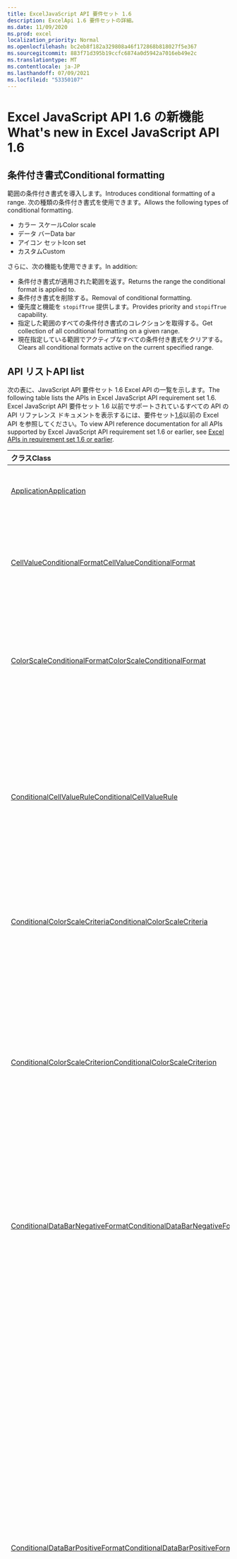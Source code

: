 ```yaml
---
title: ExcelJavaScript API 要件セット 1.6
description: ExcelApi 1.6 要件セットの詳細。
ms.date: 11/09/2020
ms.prod: excel
localization_priority: Normal
ms.openlocfilehash: bc2eb8f182a329808a46f172868b818027f5e367
ms.sourcegitcommit: 883f71d395b19ccfc6874a0d5942a7016eb49e2c
ms.translationtype: MT
ms.contentlocale: ja-JP
ms.lasthandoff: 07/09/2021
ms.locfileid: "53350107"
---
```

# <a name="whats-new-in-excel-javascript-api-16"></a><span data-ttu-id="3a7d3-103">Excel JavaScript API 1.6 の新機能</span><span class="sxs-lookup"><span data-stu-id="3a7d3-103">What's new in Excel JavaScript API 1.6</span></span>

## <a name="conditional-formatting"></a><span data-ttu-id="3a7d3-104">条件付き書式</span><span class="sxs-lookup"><span data-stu-id="3a7d3-104">Conditional formatting</span></span>

<span data-ttu-id="3a7d3-105">範囲の条件付き書式を導入します。</span><span class="sxs-lookup"><span data-stu-id="3a7d3-105">Introduces conditional formatting of a range.</span></span> <span data-ttu-id="3a7d3-106">次の種類の条件付き書式を使用できます。</span><span class="sxs-lookup"><span data-stu-id="3a7d3-106">Allows the following types of conditional formatting.</span></span>

- <span data-ttu-id="3a7d3-107">カラー スケール</span><span class="sxs-lookup"><span data-stu-id="3a7d3-107">Color scale</span></span>
- <span data-ttu-id="3a7d3-108">データ バー</span><span class="sxs-lookup"><span data-stu-id="3a7d3-108">Data bar</span></span>
- <span data-ttu-id="3a7d3-109">アイコン セット</span><span class="sxs-lookup"><span data-stu-id="3a7d3-109">Icon set</span></span>
- <span data-ttu-id="3a7d3-110">カスタム</span><span class="sxs-lookup"><span data-stu-id="3a7d3-110">Custom</span></span>

<span data-ttu-id="3a7d3-111">さらに、次の機能も使用できます。</span><span class="sxs-lookup"><span data-stu-id="3a7d3-111">In addition:</span></span>

- <span data-ttu-id="3a7d3-112">条件付き書式が適用された範囲を返す。</span><span class="sxs-lookup"><span data-stu-id="3a7d3-112">Returns the range the conditional format is applied to.</span></span>
- <span data-ttu-id="3a7d3-113">条件付き書式を削除する。</span><span class="sxs-lookup"><span data-stu-id="3a7d3-113">Removal of conditional formatting.</span></span>
- <span data-ttu-id="3a7d3-114">優先度と機能を `stopifTrue` 提供します。</span><span class="sxs-lookup"><span data-stu-id="3a7d3-114">Provides priority and `stopifTrue` capability.</span></span>
- <span data-ttu-id="3a7d3-115">指定した範囲のすべての条件付き書式のコレクションを取得する。</span><span class="sxs-lookup"><span data-stu-id="3a7d3-115">Get collection of all conditional formatting on a given range.</span></span>
- <span data-ttu-id="3a7d3-116">現在指定している範囲でアクティブなすべての条件付き書式をクリアする。</span><span class="sxs-lookup"><span data-stu-id="3a7d3-116">Clears all conditional formats active on the current specified range.</span></span>

## <a name="api-list"></a><span data-ttu-id="3a7d3-117">API リスト</span><span class="sxs-lookup"><span data-stu-id="3a7d3-117">API list</span></span>

<span data-ttu-id="3a7d3-118">次の表に、JavaScript API 要件セット 1.6 Excel API の一覧を示します。</span><span class="sxs-lookup"><span data-stu-id="3a7d3-118">The following table lists the APIs in Excel JavaScript API requirement set 1.6.</span></span> <span data-ttu-id="3a7d3-119">Excel JavaScript API 要件セット 1.6 以前でサポートされているすべての API の API リファレンス ドキュメントを表示するには、要件セット[1.6](/javascript/api/excel?view=excel-js-1.6&preserve-view=true)以前の Excel API を参照してください。</span><span class="sxs-lookup"><span data-stu-id="3a7d3-119">To view API reference documentation for all APIs supported by Excel JavaScript API requirement set 1.6 or earlier, see [Excel APIs in requirement set 1.6 or earlier](/javascript/api/excel?view=excel-js-1.6&preserve-view=true).</span></span>

| <span data-ttu-id="3a7d3-120">クラス</span><span class="sxs-lookup"><span data-stu-id="3a7d3-120">Class</span></span> | <span data-ttu-id="3a7d3-121">フィールド</span><span class="sxs-lookup"><span data-stu-id="3a7d3-121">Fields</span></span> | <span data-ttu-id="3a7d3-122">説明</span><span class="sxs-lookup"><span data-stu-id="3a7d3-122">Description</span></span> |
|:---|:---|:---|
|[<span data-ttu-id="3a7d3-123">Application</span><span class="sxs-lookup"><span data-stu-id="3a7d3-123">Application</span></span>](/javascript/api/excel/excel.application)|[<span data-ttu-id="3a7d3-124">suspendApiCalculationUntilNextSync()</span><span class="sxs-lookup"><span data-stu-id="3a7d3-124">suspendApiCalculationUntilNextSync()</span></span>](/javascript/api/excel/excel.application#suspendapicalculationuntilnextsync--)|<span data-ttu-id="3a7d3-125">次の "context.sync()" が呼び出されるまで、計算を中断します。</span><span class="sxs-lookup"><span data-stu-id="3a7d3-125">Suspends calculation until the next "context.sync()" is called.</span></span>|
|[<span data-ttu-id="3a7d3-126">CellValueConditionalFormat</span><span class="sxs-lookup"><span data-stu-id="3a7d3-126">CellValueConditionalFormat</span></span>](/javascript/api/excel/excel.cellvalueconditionalformat)|[<span data-ttu-id="3a7d3-127">format</span><span class="sxs-lookup"><span data-stu-id="3a7d3-127">format</span></span>](/javascript/api/excel/excel.cellvalueconditionalformat#format)|<span data-ttu-id="3a7d3-128">条件付き書式のフォント、塗りつぶし、罫線、その他のプロパティをカプセル化する format オブジェクトを返します。</span><span class="sxs-lookup"><span data-stu-id="3a7d3-128">Returns a format object, encapsulating the conditional formats font, fill, borders, and other properties.</span></span>|
||[<span data-ttu-id="3a7d3-129">ルール</span><span class="sxs-lookup"><span data-stu-id="3a7d3-129">rule</span></span>](/javascript/api/excel/excel.cellvalueconditionalformat#rule)|<span data-ttu-id="3a7d3-130">この条件付き形式の Rule オブジェクトを指定します。</span><span class="sxs-lookup"><span data-stu-id="3a7d3-130">Specifies the Rule object on this conditional format.</span></span>|
|[<span data-ttu-id="3a7d3-131">ColorScaleConditionalFormat</span><span class="sxs-lookup"><span data-stu-id="3a7d3-131">ColorScaleConditionalFormat</span></span>](/javascript/api/excel/excel.colorscaleconditionalformat)|[<span data-ttu-id="3a7d3-132">criteria</span><span class="sxs-lookup"><span data-stu-id="3a7d3-132">criteria</span></span>](/javascript/api/excel/excel.colorscaleconditionalformat#criteria)|<span data-ttu-id="3a7d3-133">カラー スケールの条件。</span><span class="sxs-lookup"><span data-stu-id="3a7d3-133">The criteria of the color scale.</span></span>|
||[<span data-ttu-id="3a7d3-134">threeColorScale</span><span class="sxs-lookup"><span data-stu-id="3a7d3-134">threeColorScale</span></span>](/javascript/api/excel/excel.colorscaleconditionalformat#threecolorscale)|<span data-ttu-id="3a7d3-135">true の場合、カラー スケールには 3 つのポイント (最小、中点、最大値) が含め、それ以外の場合は 2 つ (最小、最大値) になります。</span><span class="sxs-lookup"><span data-stu-id="3a7d3-135">If true the color scale will have three points (minimum, midpoint, maximum), otherwise it will have two (minimum, maximum).</span></span>|
|[<span data-ttu-id="3a7d3-136">ConditionalCellValueRule</span><span class="sxs-lookup"><span data-stu-id="3a7d3-136">ConditionalCellValueRule</span></span>](/javascript/api/excel/excel.conditionalcellvaluerule)|[<span data-ttu-id="3a7d3-137">formula1</span><span class="sxs-lookup"><span data-stu-id="3a7d3-137">formula1</span></span>](/javascript/api/excel/excel.conditionalcellvaluerule#formula1)|<span data-ttu-id="3a7d3-138">条件付き書式ルールを評価するために必要な場合、数式。</span><span class="sxs-lookup"><span data-stu-id="3a7d3-138">The formula, if required, to evaluate the conditional format rule on.</span></span>|
||[<span data-ttu-id="3a7d3-139">formula2</span><span class="sxs-lookup"><span data-stu-id="3a7d3-139">formula2</span></span>](/javascript/api/excel/excel.conditionalcellvaluerule#formula2)|<span data-ttu-id="3a7d3-140">条件付き書式ルールを評価するために必要な場合、数式。</span><span class="sxs-lookup"><span data-stu-id="3a7d3-140">The formula, if required, to evaluate the conditional format rule on.</span></span>|
||[<span data-ttu-id="3a7d3-141">operator</span><span class="sxs-lookup"><span data-stu-id="3a7d3-141">operator</span></span>](/javascript/api/excel/excel.conditionalcellvaluerule#operator)|<span data-ttu-id="3a7d3-142">セル値の条件付き書式の演算子。</span><span class="sxs-lookup"><span data-stu-id="3a7d3-142">The operator of the cell value conditional format.</span></span>|
|[<span data-ttu-id="3a7d3-143">ConditionalColorScaleCriteria</span><span class="sxs-lookup"><span data-stu-id="3a7d3-143">ConditionalColorScaleCriteria</span></span>](/javascript/api/excel/excel.conditionalcolorscalecriteria)|[<span data-ttu-id="3a7d3-144">maximum</span><span class="sxs-lookup"><span data-stu-id="3a7d3-144">maximum</span></span>](/javascript/api/excel/excel.conditionalcolorscalecriteria#maximum)|<span data-ttu-id="3a7d3-145">最大ポイントのカラー スケール条件。</span><span class="sxs-lookup"><span data-stu-id="3a7d3-145">The maximum point Color Scale Criterion.</span></span>|
||[<span data-ttu-id="3a7d3-146">midpoint</span><span class="sxs-lookup"><span data-stu-id="3a7d3-146">midpoint</span></span>](/javascript/api/excel/excel.conditionalcolorscalecriteria#midpoint)|<span data-ttu-id="3a7d3-147">カラー スケールが 3 色スケールの場合のカラー スケール条件の中間値。</span><span class="sxs-lookup"><span data-stu-id="3a7d3-147">The midpoint Color Scale Criterion if the color scale is a 3-color scale.</span></span>|
||[<span data-ttu-id="3a7d3-148">minimum</span><span class="sxs-lookup"><span data-stu-id="3a7d3-148">minimum</span></span>](/javascript/api/excel/excel.conditionalcolorscalecriteria#minimum)|<span data-ttu-id="3a7d3-149">最小ポイントのカラー スケール条件。</span><span class="sxs-lookup"><span data-stu-id="3a7d3-149">The minimum point Color Scale Criterion.</span></span>|
|[<span data-ttu-id="3a7d3-150">ConditionalColorScaleCriterion</span><span class="sxs-lookup"><span data-stu-id="3a7d3-150">ConditionalColorScaleCriterion</span></span>](/javascript/api/excel/excel.conditionalcolorscalecriterion)|[<span data-ttu-id="3a7d3-151">color</span><span class="sxs-lookup"><span data-stu-id="3a7d3-151">color</span></span>](/javascript/api/excel/excel.conditionalcolorscalecriterion#color)|<span data-ttu-id="3a7d3-152">色スケールの色の HTML カラー コード表現 (赤を表#FF0000など)。</span><span class="sxs-lookup"><span data-stu-id="3a7d3-152">HTML color code representation of the color scale color (e.g., #FF0000 represents Red).</span></span>|
||[<span data-ttu-id="3a7d3-153">formula</span><span class="sxs-lookup"><span data-stu-id="3a7d3-153">formula</span></span>](/javascript/api/excel/excel.conditionalcolorscalecriterion#formula)|<span data-ttu-id="3a7d3-154">数値、数式、(型が LowestValue の場合は) null。</span><span class="sxs-lookup"><span data-stu-id="3a7d3-154">A number, a formula, or null (if Type is LowestValue).</span></span>|
||[<span data-ttu-id="3a7d3-155">type</span><span class="sxs-lookup"><span data-stu-id="3a7d3-155">type</span></span>](/javascript/api/excel/excel.conditionalcolorscalecriterion#type)|<span data-ttu-id="3a7d3-156">条件式の基準の基になる条件。</span><span class="sxs-lookup"><span data-stu-id="3a7d3-156">What the criterion conditional formula should be based on.</span></span>|
|[<span data-ttu-id="3a7d3-157">ConditionalDataBarNegativeFormat</span><span class="sxs-lookup"><span data-stu-id="3a7d3-157">ConditionalDataBarNegativeFormat</span></span>](/javascript/api/excel/excel.conditionaldatabarnegativeformat)|[<span data-ttu-id="3a7d3-158">borderColor</span><span class="sxs-lookup"><span data-stu-id="3a7d3-158">borderColor</span></span>](/javascript/api/excel/excel.conditionaldatabarnegativeformat#bordercolor)|<span data-ttu-id="3a7d3-159">境界線の色を表す HTML カラー コード。形式は #RRGGBB (例:"FFA500")、または名前付きの HTML 色 (例: 「オレンジ」) です。</span><span class="sxs-lookup"><span data-stu-id="3a7d3-159">HTML color code representing the color of the border line, of the form #RRGGBB (e.g., "FFA500") or as a named HTML color (e.g., "orange").</span></span>|
||[<span data-ttu-id="3a7d3-160">fillColor</span><span class="sxs-lookup"><span data-stu-id="3a7d3-160">fillColor</span></span>](/javascript/api/excel/excel.conditionaldatabarnegativeformat#fillcolor)|<span data-ttu-id="3a7d3-161">フォーム #RRGGBB の塗りつぶしの色 ("FFA500" など) を表す HTML カラー コード、または名前付き HTML 色 ("オレンジ色" など) を表します。</span><span class="sxs-lookup"><span data-stu-id="3a7d3-161">HTML color code representing the fill color, of the form #RRGGBB (e.g., "FFA500") or as a named HTML color (e.g., "orange").</span></span>|
||[<span data-ttu-id="3a7d3-162">matchPositiveBorderColor</span><span class="sxs-lookup"><span data-stu-id="3a7d3-162">matchPositiveBorderColor</span></span>](/javascript/api/excel/excel.conditionaldatabarnegativeformat#matchpositivebordercolor)|<span data-ttu-id="3a7d3-163">負の DataBar が正の DataBar と同じ罫線の色を持っている場合に指定します。</span><span class="sxs-lookup"><span data-stu-id="3a7d3-163">Specifies if the negative DataBar has the same border color as the positive DataBar.</span></span>|
||[<span data-ttu-id="3a7d3-164">matchPositiveFillColor</span><span class="sxs-lookup"><span data-stu-id="3a7d3-164">matchPositiveFillColor</span></span>](/javascript/api/excel/excel.conditionaldatabarnegativeformat#matchpositivefillcolor)|<span data-ttu-id="3a7d3-165">負の DataBar が正の DataBar と同じ塗りつぶし色を持つ場合に指定します。</span><span class="sxs-lookup"><span data-stu-id="3a7d3-165">Specifies if the negative DataBar has the same fill color as the positive DataBar.</span></span>|
|[<span data-ttu-id="3a7d3-166">ConditionalDataBarPositiveFormat</span><span class="sxs-lookup"><span data-stu-id="3a7d3-166">ConditionalDataBarPositiveFormat</span></span>](/javascript/api/excel/excel.conditionaldatabarpositiveformat)|[<span data-ttu-id="3a7d3-167">borderColor</span><span class="sxs-lookup"><span data-stu-id="3a7d3-167">borderColor</span></span>](/javascript/api/excel/excel.conditionaldatabarpositiveformat#bordercolor)|<span data-ttu-id="3a7d3-168">境界線の色を表す HTML カラー コード。形式は #RRGGBB (例:"FFA500")、または名前付きの HTML 色 (例: 「オレンジ」) です。</span><span class="sxs-lookup"><span data-stu-id="3a7d3-168">HTML color code representing the color of the border line, of the form #RRGGBB (e.g., "FFA500") or as a named HTML color (e.g., "orange").</span></span>|
||[<span data-ttu-id="3a7d3-169">fillColor</span><span class="sxs-lookup"><span data-stu-id="3a7d3-169">fillColor</span></span>](/javascript/api/excel/excel.conditionaldatabarpositiveformat#fillcolor)|<span data-ttu-id="3a7d3-170">フォーム #RRGGBB の塗りつぶしの色 ("FFA500" など) を表す HTML カラー コード、または名前付き HTML 色 ("オレンジ色" など) を表します。</span><span class="sxs-lookup"><span data-stu-id="3a7d3-170">HTML color code representing the fill color, of the form #RRGGBB (e.g., "FFA500") or as a named HTML color (e.g., "orange").</span></span>|
||[<span data-ttu-id="3a7d3-171">gradientFill</span><span class="sxs-lookup"><span data-stu-id="3a7d3-171">gradientFill</span></span>](/javascript/api/excel/excel.conditionaldatabarpositiveformat#gradientfill)|<span data-ttu-id="3a7d3-172">DataBar にグラデーションが設定されている場合に指定します。</span><span class="sxs-lookup"><span data-stu-id="3a7d3-172">Specifies if the DataBar has a gradient.</span></span>|
|[<span data-ttu-id="3a7d3-173">ConditionalDataBarRule</span><span class="sxs-lookup"><span data-stu-id="3a7d3-173">ConditionalDataBarRule</span></span>](/javascript/api/excel/excel.conditionaldatabarrule)|[<span data-ttu-id="3a7d3-174">formula</span><span class="sxs-lookup"><span data-stu-id="3a7d3-174">formula</span></span>](/javascript/api/excel/excel.conditionaldatabarrule#formula)|<span data-ttu-id="3a7d3-175">databar のルールを評価するために必要な場合、数式。</span><span class="sxs-lookup"><span data-stu-id="3a7d3-175">The formula, if required, to evaluate the databar rule on.</span></span>|
||[<span data-ttu-id="3a7d3-176">type</span><span class="sxs-lookup"><span data-stu-id="3a7d3-176">type</span></span>](/javascript/api/excel/excel.conditionaldatabarrule#type)|<span data-ttu-id="3a7d3-177">データ バーのルールの種類。</span><span class="sxs-lookup"><span data-stu-id="3a7d3-177">The type of rule for the databar.</span></span>|
|[<span data-ttu-id="3a7d3-178">ConditionalFormat</span><span class="sxs-lookup"><span data-stu-id="3a7d3-178">ConditionalFormat</span></span>](/javascript/api/excel/excel.conditionalformat)|[<span data-ttu-id="3a7d3-179">delete()</span><span class="sxs-lookup"><span data-stu-id="3a7d3-179">delete()</span></span>](/javascript/api/excel/excel.conditionalformat#delete--)|<span data-ttu-id="3a7d3-180">この条件付き書式を削除します。</span><span class="sxs-lookup"><span data-stu-id="3a7d3-180">Deletes this conditional format.</span></span>|
||[<span data-ttu-id="3a7d3-181">getRange()</span><span class="sxs-lookup"><span data-stu-id="3a7d3-181">getRange()</span></span>](/javascript/api/excel/excel.conditionalformat#getrange--)|<span data-ttu-id="3a7d3-182">条件付き書式が適用された範囲を返す。</span><span class="sxs-lookup"><span data-stu-id="3a7d3-182">Returns the range the conditonal format is applied to.</span></span>|
||[<span data-ttu-id="3a7d3-183">getRangeOrNullObject()</span><span class="sxs-lookup"><span data-stu-id="3a7d3-183">getRangeOrNullObject()</span></span>](/javascript/api/excel/excel.conditionalformat#getrangeornullobject--)|<span data-ttu-id="3a7d3-184">条件付き書式が複数の範囲に適用されている場合は、conditonal 形式が適用される範囲、または null オブジェクトを返します。</span><span class="sxs-lookup"><span data-stu-id="3a7d3-184">Returns the range the conditonal format is applied to, or a null object if the conditional format is applied to multiple ranges.</span></span>|
||[<span data-ttu-id="3a7d3-185">優先度</span><span class="sxs-lookup"><span data-stu-id="3a7d3-185">priority</span></span>](/javascript/api/excel/excel.conditionalformat#priority)|<span data-ttu-id="3a7d3-186">この条件付き書式が現在存在する条件付き書式コレクション内の優先度 (またはインデックス)。</span><span class="sxs-lookup"><span data-stu-id="3a7d3-186">The priority (or index) within the conditional format collection that this conditional format currently exists in.</span></span>|
||[<span data-ttu-id="3a7d3-187">cellValue</span><span class="sxs-lookup"><span data-stu-id="3a7d3-187">cellValue</span></span>](/javascript/api/excel/excel.conditionalformat#cellvalue)|<span data-ttu-id="3a7d3-188">現在の条件付き書式が CellValue 型の場合、セル値の条件付き書式プロパティを返します。</span><span class="sxs-lookup"><span data-stu-id="3a7d3-188">Returns the cell value conditional format properties if the current conditional format is a CellValue type.</span></span>|
||[<span data-ttu-id="3a7d3-189">cellValueOrNullObject</span><span class="sxs-lookup"><span data-stu-id="3a7d3-189">cellValueOrNullObject</span></span>](/javascript/api/excel/excel.conditionalformat#cellvalueornullobject)|<span data-ttu-id="3a7d3-190">現在の条件付き書式が CellValue 型の場合、セル値の条件付き書式プロパティを返します。</span><span class="sxs-lookup"><span data-stu-id="3a7d3-190">Returns the cell value conditional format properties if the current conditional format is a CellValue type.</span></span>|
||[<span data-ttu-id="3a7d3-191">colorScale</span><span class="sxs-lookup"><span data-stu-id="3a7d3-191">colorScale</span></span>](/javascript/api/excel/excel.conditionalformat#colorscale)|<span data-ttu-id="3a7d3-192">現在の条件付き書式が ColorScale 型の場合は、ColorScale 条件付き書式プロパティを返します。</span><span class="sxs-lookup"><span data-stu-id="3a7d3-192">Returns the ColorScale conditional format properties if the current conditional format is an ColorScale type.</span></span>|
||[<span data-ttu-id="3a7d3-193">colorScaleOrNullObject</span><span class="sxs-lookup"><span data-stu-id="3a7d3-193">colorScaleOrNullObject</span></span>](/javascript/api/excel/excel.conditionalformat#colorscaleornullobject)|<span data-ttu-id="3a7d3-194">現在の条件付き書式が ColorScale 型の場合は、ColorScale 条件付き書式プロパティを返します。</span><span class="sxs-lookup"><span data-stu-id="3a7d3-194">Returns the ColorScale conditional format properties if the current conditional format is an ColorScale type.</span></span>|
||[<span data-ttu-id="3a7d3-195">カスタム</span><span class="sxs-lookup"><span data-stu-id="3a7d3-195">custom</span></span>](/javascript/api/excel/excel.conditionalformat#custom)|<span data-ttu-id="3a7d3-196">現在の条件付き書式がカスタム型の場合は、カスタムの条件付き書式プロパティを返します。</span><span class="sxs-lookup"><span data-stu-id="3a7d3-196">Returns the custom conditional format properties if the current conditional format is a custom type.</span></span>|
||[<span data-ttu-id="3a7d3-197">customOrNullObject</span><span class="sxs-lookup"><span data-stu-id="3a7d3-197">customOrNullObject</span></span>](/javascript/api/excel/excel.conditionalformat#customornullobject)|<span data-ttu-id="3a7d3-198">現在の条件付き書式がカスタム型の場合は、カスタムの条件付き書式プロパティを返します。</span><span class="sxs-lookup"><span data-stu-id="3a7d3-198">Returns the custom conditional format properties if the current conditional format is a custom type.</span></span>|
||[<span data-ttu-id="3a7d3-199">dataBar</span><span class="sxs-lookup"><span data-stu-id="3a7d3-199">dataBar</span></span>](/javascript/api/excel/excel.conditionalformat#databar)|<span data-ttu-id="3a7d3-200">現在の条件付き書式がデータ バーの場合は、データ バーのプロパティを返します。</span><span class="sxs-lookup"><span data-stu-id="3a7d3-200">Returns the data bar properties if the current conditional format is a data bar.</span></span>|
||[<span data-ttu-id="3a7d3-201">dataBarOrNullObject</span><span class="sxs-lookup"><span data-stu-id="3a7d3-201">dataBarOrNullObject</span></span>](/javascript/api/excel/excel.conditionalformat#databarornullobject)|<span data-ttu-id="3a7d3-202">現在の条件付き書式がデータ バーの場合は、データ バーのプロパティを返します。</span><span class="sxs-lookup"><span data-stu-id="3a7d3-202">Returns the data bar properties if the current conditional format is a data bar.</span></span>|
||[<span data-ttu-id="3a7d3-203">iconSet</span><span class="sxs-lookup"><span data-stu-id="3a7d3-203">iconSet</span></span>](/javascript/api/excel/excel.conditionalformat#iconset)|<span data-ttu-id="3a7d3-204">現在の条件付き書式が IconSet 型の場合は、IconSet 条件付き書式プロパティを返します。</span><span class="sxs-lookup"><span data-stu-id="3a7d3-204">Returns the IconSet conditional format properties if the current conditional format is an IconSet type.</span></span>|
||[<span data-ttu-id="3a7d3-205">iconSetOrNullObject</span><span class="sxs-lookup"><span data-stu-id="3a7d3-205">iconSetOrNullObject</span></span>](/javascript/api/excel/excel.conditionalformat#iconsetornullobject)|<span data-ttu-id="3a7d3-206">現在の条件付き書式が IconSet 型の場合は、IconSet 条件付き書式プロパティを返します。</span><span class="sxs-lookup"><span data-stu-id="3a7d3-206">Returns the IconSet conditional format properties if the current conditional format is an IconSet type.</span></span>|
||[<span data-ttu-id="3a7d3-207">id</span><span class="sxs-lookup"><span data-stu-id="3a7d3-207">id</span></span>](/javascript/api/excel/excel.conditionalformat#id)|<span data-ttu-id="3a7d3-208">現在の ConditionalFormatCollection 内での条件付き書式の優先順位。</span><span class="sxs-lookup"><span data-stu-id="3a7d3-208">The Priority of the Conditional Format within the current ConditionalFormatCollection.</span></span>|
||[<span data-ttu-id="3a7d3-209">preset</span><span class="sxs-lookup"><span data-stu-id="3a7d3-209">preset</span></span>](/javascript/api/excel/excel.conditionalformat#preset)|<span data-ttu-id="3a7d3-210">事前設定された条件の条件付き書式を返します。</span><span class="sxs-lookup"><span data-stu-id="3a7d3-210">Returns the preset criteria conditional format.</span></span>|
||[<span data-ttu-id="3a7d3-211">presetOrNullObject</span><span class="sxs-lookup"><span data-stu-id="3a7d3-211">presetOrNullObject</span></span>](/javascript/api/excel/excel.conditionalformat#presetornullobject)|<span data-ttu-id="3a7d3-212">事前設定された条件の条件付き書式を返します。</span><span class="sxs-lookup"><span data-stu-id="3a7d3-212">Returns the preset criteria conditional format.</span></span>|
||[<span data-ttu-id="3a7d3-213">textComparison</span><span class="sxs-lookup"><span data-stu-id="3a7d3-213">textComparison</span></span>](/javascript/api/excel/excel.conditionalformat#textcomparison)|<span data-ttu-id="3a7d3-214">現在の条件付き書式がテキスト型の場合は、特定のテキスト条件付き書式プロパティを返します。</span><span class="sxs-lookup"><span data-stu-id="3a7d3-214">Returns the specific text conditional format properties if the current conditional format is a text type.</span></span>|
||[<span data-ttu-id="3a7d3-215">textComparisonOrNullObject</span><span class="sxs-lookup"><span data-stu-id="3a7d3-215">textComparisonOrNullObject</span></span>](/javascript/api/excel/excel.conditionalformat#textcomparisonornullobject)|<span data-ttu-id="3a7d3-216">現在の条件付き書式がテキスト型の場合は、特定のテキスト条件付き書式プロパティを返します。</span><span class="sxs-lookup"><span data-stu-id="3a7d3-216">Returns the specific text conditional format properties if the current conditional format is a text type.</span></span>|
||[<span data-ttu-id="3a7d3-217">topBottom</span><span class="sxs-lookup"><span data-stu-id="3a7d3-217">topBottom</span></span>](/javascript/api/excel/excel.conditionalformat#topbottom)|<span data-ttu-id="3a7d3-218">現在の条件付き書式が TopBottom 型の場合は、Top/Bottom 条件付き書式プロパティを返します。</span><span class="sxs-lookup"><span data-stu-id="3a7d3-218">Returns the Top/Bottom conditional format properties if the current conditional format is an TopBottom type.</span></span>|
||[<span data-ttu-id="3a7d3-219">topBottomOrNullObject</span><span class="sxs-lookup"><span data-stu-id="3a7d3-219">topBottomOrNullObject</span></span>](/javascript/api/excel/excel.conditionalformat#topbottomornullobject)|<span data-ttu-id="3a7d3-220">現在の条件付き書式が TopBottom 型の場合は、Top/Bottom 条件付き書式プロパティを返します。</span><span class="sxs-lookup"><span data-stu-id="3a7d3-220">Returns the Top/Bottom conditional format properties if the current conditional format is an TopBottom type.</span></span>|
||[<span data-ttu-id="3a7d3-221">type</span><span class="sxs-lookup"><span data-stu-id="3a7d3-221">type</span></span>](/javascript/api/excel/excel.conditionalformat#type)|<span data-ttu-id="3a7d3-222">条件付き書式の種類。</span><span class="sxs-lookup"><span data-stu-id="3a7d3-222">A type of conditional format.</span></span>|
||[<span data-ttu-id="3a7d3-223">stopIfTrue</span><span class="sxs-lookup"><span data-stu-id="3a7d3-223">stopIfTrue</span></span>](/javascript/api/excel/excel.conditionalformat#stopiftrue)|<span data-ttu-id="3a7d3-224">この条件付き書式の条件が満たされた場合、優先順位の低い書式はそのセルに影響を及ぼしません。</span><span class="sxs-lookup"><span data-stu-id="3a7d3-224">If the conditions of this conditional format are met, no lower-priority formats shall take effect on that cell.</span></span>|
|[<span data-ttu-id="3a7d3-225">ConditionalFormatCollection</span><span class="sxs-lookup"><span data-stu-id="3a7d3-225">ConditionalFormatCollection</span></span>](/javascript/api/excel/excel.conditionalformatcollection)|[<span data-ttu-id="3a7d3-226">add(type: Excel.ConditionalFormatType)</span><span class="sxs-lookup"><span data-stu-id="3a7d3-226">add(type: Excel.ConditionalFormatType)</span></span>](/javascript/api/excel/excel.conditionalformatcollection#add-type-)|<span data-ttu-id="3a7d3-227">最初/最優先で新しい条件付き書式をコレクションに追加します。</span><span class="sxs-lookup"><span data-stu-id="3a7d3-227">Adds a new conditional format to the collection at the first/top priority.</span></span>|
||[<span data-ttu-id="3a7d3-228">clearAll()</span><span class="sxs-lookup"><span data-stu-id="3a7d3-228">clearAll()</span></span>](/javascript/api/excel/excel.conditionalformatcollection#clearall--)|<span data-ttu-id="3a7d3-229">現在指定している範囲でアクティブなすべての条件付き書式をクリアする。</span><span class="sxs-lookup"><span data-stu-id="3a7d3-229">Clears all conditional formats active on the current specified range.</span></span>|
||[<span data-ttu-id="3a7d3-230">getCount()</span><span class="sxs-lookup"><span data-stu-id="3a7d3-230">getCount()</span></span>](/javascript/api/excel/excel.conditionalformatcollection#getcount--)|<span data-ttu-id="3a7d3-231">ブック内の条件付き書式の数を返します。</span><span class="sxs-lookup"><span data-stu-id="3a7d3-231">Returns the number of conditional formats in the workbook.</span></span>|
||[<span data-ttu-id="3a7d3-232">getItem(id: string)</span><span class="sxs-lookup"><span data-stu-id="3a7d3-232">getItem(id: string)</span></span>](/javascript/api/excel/excel.conditionalformatcollection#getitem-id-)|<span data-ttu-id="3a7d3-233">指定された ID に対応する条件付き書式を返します。</span><span class="sxs-lookup"><span data-stu-id="3a7d3-233">Returns a conditional format for the given ID.</span></span>|
||[<span data-ttu-id="3a7d3-234">getItemAt(index: number)</span><span class="sxs-lookup"><span data-stu-id="3a7d3-234">getItemAt(index: number)</span></span>](/javascript/api/excel/excel.conditionalformatcollection#getitemat-index-)|<span data-ttu-id="3a7d3-235">指定されたインデックスに条件付き書式を返します。</span><span class="sxs-lookup"><span data-stu-id="3a7d3-235">Returns a conditional format at the given index.</span></span>|
||[<span data-ttu-id="3a7d3-236">items</span><span class="sxs-lookup"><span data-stu-id="3a7d3-236">items</span></span>](/javascript/api/excel/excel.conditionalformatcollection#items)|<span data-ttu-id="3a7d3-237">このコレクション内に読み込まれた子アイテムを取得します。</span><span class="sxs-lookup"><span data-stu-id="3a7d3-237">Gets the loaded child items in this collection.</span></span>|
|[<span data-ttu-id="3a7d3-238">ConditionalFormatRule</span><span class="sxs-lookup"><span data-stu-id="3a7d3-238">ConditionalFormatRule</span></span>](/javascript/api/excel/excel.conditionalformatrule)|[<span data-ttu-id="3a7d3-239">formula</span><span class="sxs-lookup"><span data-stu-id="3a7d3-239">formula</span></span>](/javascript/api/excel/excel.conditionalformatrule#formula)|<span data-ttu-id="3a7d3-240">条件付き書式ルールを評価するために必要な場合、数式。</span><span class="sxs-lookup"><span data-stu-id="3a7d3-240">The formula, if required, to evaluate the conditional format rule on.</span></span>|
||[<span data-ttu-id="3a7d3-241">formulaLocal</span><span class="sxs-lookup"><span data-stu-id="3a7d3-241">formulaLocal</span></span>](/javascript/api/excel/excel.conditionalformatrule#formulalocal)|<span data-ttu-id="3a7d3-242">ユーザーの言語で条件付き書式ルールを評価するために必要な場合、数式。</span><span class="sxs-lookup"><span data-stu-id="3a7d3-242">The formula, if required, to evaluate the conditional format rule on in the user's language.</span></span>|
||[<span data-ttu-id="3a7d3-243">formulaR1C1</span><span class="sxs-lookup"><span data-stu-id="3a7d3-243">formulaR1C1</span></span>](/javascript/api/excel/excel.conditionalformatrule#formular1c1)|<span data-ttu-id="3a7d3-244">R1C1 形式の表記法で条件付き書式ルールを評価するために必要な場合、数式。</span><span class="sxs-lookup"><span data-stu-id="3a7d3-244">The formula, if required, to evaluate the conditional format rule on in R1C1-style notation.</span></span>|
|[<span data-ttu-id="3a7d3-245">ConditionalIconCriterion</span><span class="sxs-lookup"><span data-stu-id="3a7d3-245">ConditionalIconCriterion</span></span>](/javascript/api/excel/excel.conditionaliconcriterion)|[<span data-ttu-id="3a7d3-246">customIcon</span><span class="sxs-lookup"><span data-stu-id="3a7d3-246">customIcon</span></span>](/javascript/api/excel/excel.conditionaliconcriterion#customicon)|<span data-ttu-id="3a7d3-247">既定の IconSet と異なる場合は現在の条件のカスタム アイコン、そうでない場合は null が返されます。</span><span class="sxs-lookup"><span data-stu-id="3a7d3-247">The custom icon for the current criterion if different from the default IconSet, else null will be returned.</span></span>|
||[<span data-ttu-id="3a7d3-248">formula</span><span class="sxs-lookup"><span data-stu-id="3a7d3-248">formula</span></span>](/javascript/api/excel/excel.conditionaliconcriterion#formula)|<span data-ttu-id="3a7d3-249">種類によっては数値または数式。</span><span class="sxs-lookup"><span data-stu-id="3a7d3-249">A number or a formula depending on the type.</span></span>|
||[<span data-ttu-id="3a7d3-250">operator</span><span class="sxs-lookup"><span data-stu-id="3a7d3-250">operator</span></span>](/javascript/api/excel/excel.conditionaliconcriterion#operator)|<span data-ttu-id="3a7d3-251">Icon 条件付き書式のルールの種類ごとに、GreaterThan または GreaterThanOrEqual を指定します。</span><span class="sxs-lookup"><span data-stu-id="3a7d3-251">GreaterThan or GreaterThanOrEqual for each of the rule type for the Icon conditional format.</span></span>|
||[<span data-ttu-id="3a7d3-252">type</span><span class="sxs-lookup"><span data-stu-id="3a7d3-252">type</span></span>](/javascript/api/excel/excel.conditionaliconcriterion#type)|<span data-ttu-id="3a7d3-253">アイコンの条件式は次のものに基づいています。</span><span class="sxs-lookup"><span data-stu-id="3a7d3-253">What the icon conditional formula should be based on.</span></span>|
|[<span data-ttu-id="3a7d3-254">ConditionalPresetCriteriaRule</span><span class="sxs-lookup"><span data-stu-id="3a7d3-254">ConditionalPresetCriteriaRule</span></span>](/javascript/api/excel/excel.conditionalpresetcriteriarule)|[<span data-ttu-id="3a7d3-255">条件</span><span class="sxs-lookup"><span data-stu-id="3a7d3-255">criterion</span></span>](/javascript/api/excel/excel.conditionalpresetcriteriarule#criterion)|<span data-ttu-id="3a7d3-256">条件付き書式の条件。</span><span class="sxs-lookup"><span data-stu-id="3a7d3-256">The criterion of the conditional format.</span></span>|
|[<span data-ttu-id="3a7d3-257">ConditionalRangeBorder</span><span class="sxs-lookup"><span data-stu-id="3a7d3-257">ConditionalRangeBorder</span></span>](/javascript/api/excel/excel.conditionalrangeborder)|[<span data-ttu-id="3a7d3-258">color</span><span class="sxs-lookup"><span data-stu-id="3a7d3-258">color</span></span>](/javascript/api/excel/excel.conditionalrangeborder#color)|<span data-ttu-id="3a7d3-259">境界線の色を表す HTML カラー コード。形式は #RRGGBB (例:"FFA500")、または名前付きの HTML 色 (例: 「オレンジ」) です。</span><span class="sxs-lookup"><span data-stu-id="3a7d3-259">HTML color code representing the color of the border line, of the form #RRGGBB (e.g., "FFA500") or as a named HTML color (e.g., "orange").</span></span>|
||[<span data-ttu-id="3a7d3-260">sideIndex</span><span class="sxs-lookup"><span data-stu-id="3a7d3-260">sideIndex</span></span>](/javascript/api/excel/excel.conditionalrangeborder#sideindex)|<span data-ttu-id="3a7d3-261">罫線の特定の辺を表す定数値。</span><span class="sxs-lookup"><span data-stu-id="3a7d3-261">Constant value that indicates the specific side of the border.</span></span>|
||[<span data-ttu-id="3a7d3-262">style</span><span class="sxs-lookup"><span data-stu-id="3a7d3-262">style</span></span>](/javascript/api/excel/excel.conditionalrangeborder#style)|<span data-ttu-id="3a7d3-263">罫線の線スタイルを指定する、線スタイル定数のいずれか 1 つ。</span><span class="sxs-lookup"><span data-stu-id="3a7d3-263">One of the constants of line style specifying the line style for the border.</span></span>|
|[<span data-ttu-id="3a7d3-264">ConditionalRangeBorderCollection</span><span class="sxs-lookup"><span data-stu-id="3a7d3-264">ConditionalRangeBorderCollection</span></span>](/javascript/api/excel/excel.conditionalrangebordercollection)|[<span data-ttu-id="3a7d3-265">getItem(index: Excel.ConditionalRangeBorderIndex)</span><span class="sxs-lookup"><span data-stu-id="3a7d3-265">getItem(index: Excel.ConditionalRangeBorderIndex)</span></span>](/javascript/api/excel/excel.conditionalrangebordercollection#getitem-index-)|<span data-ttu-id="3a7d3-266">オブジェクトの名前を使用して、境界線オブジェクトを取得します。</span><span class="sxs-lookup"><span data-stu-id="3a7d3-266">Gets a border object using its name.</span></span>|
||[<span data-ttu-id="3a7d3-267">getItemAt(index: number)</span><span class="sxs-lookup"><span data-stu-id="3a7d3-267">getItemAt(index: number)</span></span>](/javascript/api/excel/excel.conditionalrangebordercollection#getitemat-index-)|<span data-ttu-id="3a7d3-268">オブジェクトのインデックスを使用して、境界線オブジェクトを取得します。</span><span class="sxs-lookup"><span data-stu-id="3a7d3-268">Gets a border object using its index.</span></span>|
||[<span data-ttu-id="3a7d3-269">bottom</span><span class="sxs-lookup"><span data-stu-id="3a7d3-269">bottom</span></span>](/javascript/api/excel/excel.conditionalrangebordercollection#bottom)|<span data-ttu-id="3a7d3-270">下の罫線を取得します。</span><span class="sxs-lookup"><span data-stu-id="3a7d3-270">Gets the bottom border.</span></span>|
||[<span data-ttu-id="3a7d3-271">count</span><span class="sxs-lookup"><span data-stu-id="3a7d3-271">count</span></span>](/javascript/api/excel/excel.conditionalrangebordercollection#count)|<span data-ttu-id="3a7d3-272">コレクションに含まれる境界線オブジェクトの数。</span><span class="sxs-lookup"><span data-stu-id="3a7d3-272">Number of border objects in the collection.</span></span>|
||[<span data-ttu-id="3a7d3-273">items</span><span class="sxs-lookup"><span data-stu-id="3a7d3-273">items</span></span>](/javascript/api/excel/excel.conditionalrangebordercollection#items)|<span data-ttu-id="3a7d3-274">このコレクション内に読み込まれた子アイテムを取得します。</span><span class="sxs-lookup"><span data-stu-id="3a7d3-274">Gets the loaded child items in this collection.</span></span>|
||[<span data-ttu-id="3a7d3-275">left</span><span class="sxs-lookup"><span data-stu-id="3a7d3-275">left</span></span>](/javascript/api/excel/excel.conditionalrangebordercollection#left)|<span data-ttu-id="3a7d3-276">左側の罫線を取得します。</span><span class="sxs-lookup"><span data-stu-id="3a7d3-276">Gets the left border.</span></span>|
||[<span data-ttu-id="3a7d3-277">right</span><span class="sxs-lookup"><span data-stu-id="3a7d3-277">right</span></span>](/javascript/api/excel/excel.conditionalrangebordercollection#right)|<span data-ttu-id="3a7d3-278">右の罫線を取得します。</span><span class="sxs-lookup"><span data-stu-id="3a7d3-278">Gets the right border.</span></span>|
||[<span data-ttu-id="3a7d3-279">top</span><span class="sxs-lookup"><span data-stu-id="3a7d3-279">top</span></span>](/javascript/api/excel/excel.conditionalrangebordercollection#top)|<span data-ttu-id="3a7d3-280">上の罫線を取得します。</span><span class="sxs-lookup"><span data-stu-id="3a7d3-280">Gets the top border.</span></span>|
|[<span data-ttu-id="3a7d3-281">ConditionalRangeFill</span><span class="sxs-lookup"><span data-stu-id="3a7d3-281">ConditionalRangeFill</span></span>](/javascript/api/excel/excel.conditionalrangefill)|[<span data-ttu-id="3a7d3-282">clear()</span><span class="sxs-lookup"><span data-stu-id="3a7d3-282">clear()</span></span>](/javascript/api/excel/excel.conditionalrangefill#clear--)|<span data-ttu-id="3a7d3-283">塗りつぶしをリセットします。</span><span class="sxs-lookup"><span data-stu-id="3a7d3-283">Resets the fill.</span></span>|
||[<span data-ttu-id="3a7d3-284">color</span><span class="sxs-lookup"><span data-stu-id="3a7d3-284">color</span></span>](/javascript/api/excel/excel.conditionalrangefill#color)|<span data-ttu-id="3a7d3-285">塗りつぶしの色、フォーム #RRGGBB ("FFA500" など) を表す HTML カラー コード、または名前付き HTML 色 ("オレンジ色" など) を表します。</span><span class="sxs-lookup"><span data-stu-id="3a7d3-285">HTML color code representing the color of the fill, of the form #RRGGBB (e.g., "FFA500") or as a named HTML color (e.g., "orange").</span></span>|
|[<span data-ttu-id="3a7d3-286">ConditionalRangeFont</span><span class="sxs-lookup"><span data-stu-id="3a7d3-286">ConditionalRangeFont</span></span>](/javascript/api/excel/excel.conditionalrangefont)|[<span data-ttu-id="3a7d3-287">bold</span><span class="sxs-lookup"><span data-stu-id="3a7d3-287">bold</span></span>](/javascript/api/excel/excel.conditionalrangefont#bold)|<span data-ttu-id="3a7d3-288">フォントが太字の場合に指定します。</span><span class="sxs-lookup"><span data-stu-id="3a7d3-288">Specifies if the font is bold.</span></span>|
||[<span data-ttu-id="3a7d3-289">clear()</span><span class="sxs-lookup"><span data-stu-id="3a7d3-289">clear()</span></span>](/javascript/api/excel/excel.conditionalrangefont#clear--)|<span data-ttu-id="3a7d3-290">フォントの書式設定をリセットします。</span><span class="sxs-lookup"><span data-stu-id="3a7d3-290">Resets the font formats.</span></span>|
||[<span data-ttu-id="3a7d3-291">color</span><span class="sxs-lookup"><span data-stu-id="3a7d3-291">color</span></span>](/javascript/api/excel/excel.conditionalrangefont#color)|<span data-ttu-id="3a7d3-292">テキストの色の HTML カラー コード表現 (例:赤を#FF0000など)。</span><span class="sxs-lookup"><span data-stu-id="3a7d3-292">HTML color code representation of the text color (e.g., #FF0000 represents Red).</span></span>|
||[<span data-ttu-id="3a7d3-293">italic</span><span class="sxs-lookup"><span data-stu-id="3a7d3-293">italic</span></span>](/javascript/api/excel/excel.conditionalrangefont#italic)|<span data-ttu-id="3a7d3-294">フォントが italic の場合に指定します。</span><span class="sxs-lookup"><span data-stu-id="3a7d3-294">Specifies if the font is italic.</span></span>|
||[<span data-ttu-id="3a7d3-295">strikethrough</span><span class="sxs-lookup"><span data-stu-id="3a7d3-295">strikethrough</span></span>](/javascript/api/excel/excel.conditionalrangefont#strikethrough)|<span data-ttu-id="3a7d3-296">フォントの取り消し線の状態を指定します。</span><span class="sxs-lookup"><span data-stu-id="3a7d3-296">Specifies the strikethrough status of the font.</span></span>|
||[<span data-ttu-id="3a7d3-297">underline</span><span class="sxs-lookup"><span data-stu-id="3a7d3-297">underline</span></span>](/javascript/api/excel/excel.conditionalrangefont#underline)|<span data-ttu-id="3a7d3-298">フォントに適用される下線の種類。</span><span class="sxs-lookup"><span data-stu-id="3a7d3-298">The type of underline applied to the font.</span></span>|
|[<span data-ttu-id="3a7d3-299">ConditionalRangeFormat</span><span class="sxs-lookup"><span data-stu-id="3a7d3-299">ConditionalRangeFormat</span></span>](/javascript/api/excel/excel.conditionalrangeformat)|[<span data-ttu-id="3a7d3-300">numberFormat</span><span class="sxs-lookup"><span data-stu-id="3a7d3-300">numberFormat</span></span>](/javascript/api/excel/excel.conditionalrangeformat#numberformat)|<span data-ttu-id="3a7d3-301">指定したExcelの数値書式コードを表します。</span><span class="sxs-lookup"><span data-stu-id="3a7d3-301">Represents Excel's number format code for the given range.</span></span>|
||[<span data-ttu-id="3a7d3-302">borders</span><span class="sxs-lookup"><span data-stu-id="3a7d3-302">borders</span></span>](/javascript/api/excel/excel.conditionalrangeformat#borders)|<span data-ttu-id="3a7d3-303">条件付き書式範囲全体に適用される罫線オブジェクトのコレクション。</span><span class="sxs-lookup"><span data-stu-id="3a7d3-303">Collection of border objects that apply to the overall conditional format range.</span></span>|
||[<span data-ttu-id="3a7d3-304">fill</span><span class="sxs-lookup"><span data-stu-id="3a7d3-304">fill</span></span>](/javascript/api/excel/excel.conditionalrangeformat#fill)|<span data-ttu-id="3a7d3-305">条件付き書式の範囲全体で定義されている fill オブジェクトを返します。</span><span class="sxs-lookup"><span data-stu-id="3a7d3-305">Returns the fill object defined on the overall conditional format range.</span></span>|
||[<span data-ttu-id="3a7d3-306">font</span><span class="sxs-lookup"><span data-stu-id="3a7d3-306">font</span></span>](/javascript/api/excel/excel.conditionalrangeformat#font)|<span data-ttu-id="3a7d3-307">条件付き書式の範囲全体で定義されているフォント オブジェクトを返します。</span><span class="sxs-lookup"><span data-stu-id="3a7d3-307">Returns the font object defined on the overall conditional format range.</span></span>|
|[<span data-ttu-id="3a7d3-308">ConditionalTextComparisonRule</span><span class="sxs-lookup"><span data-stu-id="3a7d3-308">ConditionalTextComparisonRule</span></span>](/javascript/api/excel/excel.conditionaltextcomparisonrule)|[<span data-ttu-id="3a7d3-309">operator</span><span class="sxs-lookup"><span data-stu-id="3a7d3-309">operator</span></span>](/javascript/api/excel/excel.conditionaltextcomparisonrule#operator)|<span data-ttu-id="3a7d3-310">テキストの条件付き書式の演算子。</span><span class="sxs-lookup"><span data-stu-id="3a7d3-310">The operator of the text conditional format.</span></span>|
||[<span data-ttu-id="3a7d3-311">text</span><span class="sxs-lookup"><span data-stu-id="3a7d3-311">text</span></span>](/javascript/api/excel/excel.conditionaltextcomparisonrule#text)|<span data-ttu-id="3a7d3-312">条件付き書式のテキスト値。</span><span class="sxs-lookup"><span data-stu-id="3a7d3-312">The Text value of conditional format.</span></span>|
|[<span data-ttu-id="3a7d3-313">ConditionalTopBottomRule</span><span class="sxs-lookup"><span data-stu-id="3a7d3-313">ConditionalTopBottomRule</span></span>](/javascript/api/excel/excel.conditionaltopbottomrule)|[<span data-ttu-id="3a7d3-314">rank</span><span class="sxs-lookup"><span data-stu-id="3a7d3-314">rank</span></span>](/javascript/api/excel/excel.conditionaltopbottomrule#rank)|<span data-ttu-id="3a7d3-315">数値のランクに対する 1 から 1000、またはパーセントのランクに対する 1 から 100 のランク。</span><span class="sxs-lookup"><span data-stu-id="3a7d3-315">The rank between 1 and 1000 for numeric ranks or 1 and 100 for percent ranks.</span></span>|
||[<span data-ttu-id="3a7d3-316">type</span><span class="sxs-lookup"><span data-stu-id="3a7d3-316">type</span></span>](/javascript/api/excel/excel.conditionaltopbottomrule#type)|<span data-ttu-id="3a7d3-317">上または下のランクに基づいて値を書式設定します。</span><span class="sxs-lookup"><span data-stu-id="3a7d3-317">Format values based on the top or bottom rank.</span></span>|
|[<span data-ttu-id="3a7d3-318">CustomConditionalFormat</span><span class="sxs-lookup"><span data-stu-id="3a7d3-318">CustomConditionalFormat</span></span>](/javascript/api/excel/excel.customconditionalformat)|[<span data-ttu-id="3a7d3-319">format</span><span class="sxs-lookup"><span data-stu-id="3a7d3-319">format</span></span>](/javascript/api/excel/excel.customconditionalformat#format)|<span data-ttu-id="3a7d3-320">条件付き書式のフォント、塗りつぶし、罫線、その他のプロパティをカプセル化する format オブジェクトを返します。</span><span class="sxs-lookup"><span data-stu-id="3a7d3-320">Returns a format object, encapsulating the conditional formats font, fill, borders, and other properties.</span></span>|
||[<span data-ttu-id="3a7d3-321">ルール</span><span class="sxs-lookup"><span data-stu-id="3a7d3-321">rule</span></span>](/javascript/api/excel/excel.customconditionalformat#rule)|<span data-ttu-id="3a7d3-322">この条件付き形式の Rule オブジェクトを指定します。</span><span class="sxs-lookup"><span data-stu-id="3a7d3-322">Specifies the Rule object on this conditional format.</span></span>|
|[<span data-ttu-id="3a7d3-323">DataBarConditionalFormat</span><span class="sxs-lookup"><span data-stu-id="3a7d3-323">DataBarConditionalFormat</span></span>](/javascript/api/excel/excel.databarconditionalformat)|[<span data-ttu-id="3a7d3-324">axisColor</span><span class="sxs-lookup"><span data-stu-id="3a7d3-324">axisColor</span></span>](/javascript/api/excel/excel.databarconditionalformat#axiscolor)|<span data-ttu-id="3a7d3-325">軸線、フォーム #RRGGBB の色 ("FFA500" など) を表す HTML カラー コード、または名前付き HTML 色 ("オレンジ色" など) を表します。</span><span class="sxs-lookup"><span data-stu-id="3a7d3-325">HTML color code representing the color of the Axis line, of the form #RRGGBB (e.g., "FFA500") or as a named HTML color (e.g., "orange").</span></span>|
||[<span data-ttu-id="3a7d3-326">axisFormat</span><span class="sxs-lookup"><span data-stu-id="3a7d3-326">axisFormat</span></span>](/javascript/api/excel/excel.databarconditionalformat#axisformat)|<span data-ttu-id="3a7d3-327">データ バーに対して軸がどのように決定Excel表現します。</span><span class="sxs-lookup"><span data-stu-id="3a7d3-327">Representation of how the axis is determined for an Excel data bar.</span></span>|
||[<span data-ttu-id="3a7d3-328">barDirection</span><span class="sxs-lookup"><span data-stu-id="3a7d3-328">barDirection</span></span>](/javascript/api/excel/excel.databarconditionalformat#bardirection)|<span data-ttu-id="3a7d3-329">データ バー グラフィックの基になる方向を指定します。</span><span class="sxs-lookup"><span data-stu-id="3a7d3-329">Specifies the direction that the data bar graphic should be based on.</span></span>|
||[<span data-ttu-id="3a7d3-330">lowerBoundRule</span><span class="sxs-lookup"><span data-stu-id="3a7d3-330">lowerBoundRule</span></span>](/javascript/api/excel/excel.databarconditionalformat#lowerboundrule)|<span data-ttu-id="3a7d3-331">データ バーの下限値 (および該当する場合はその計算方法) を構成するルール。</span><span class="sxs-lookup"><span data-stu-id="3a7d3-331">The rule for what consistutes the lower bound (and how to calculate it, if applicable) for a data bar.</span></span>|
||[<span data-ttu-id="3a7d3-332">negativeFormat</span><span class="sxs-lookup"><span data-stu-id="3a7d3-332">negativeFormat</span></span>](/javascript/api/excel/excel.databarconditionalformat#negativeformat)|<span data-ttu-id="3a7d3-333">データ バー内の軸の左側のすべての値Excel表現します。</span><span class="sxs-lookup"><span data-stu-id="3a7d3-333">Representation of all values to the left of the axis in an Excel data bar.</span></span>|
||[<span data-ttu-id="3a7d3-334">positiveFormat</span><span class="sxs-lookup"><span data-stu-id="3a7d3-334">positiveFormat</span></span>](/javascript/api/excel/excel.databarconditionalformat#positiveformat)|<span data-ttu-id="3a7d3-335">データ バー内の軸の右側のすべての値Excel表示します。</span><span class="sxs-lookup"><span data-stu-id="3a7d3-335">Representation of all values to the right of the axis in an Excel data bar.</span></span>|
||[<span data-ttu-id="3a7d3-336">showDataBarOnly</span><span class="sxs-lookup"><span data-stu-id="3a7d3-336">showDataBarOnly</span></span>](/javascript/api/excel/excel.databarconditionalformat#showdatabaronly)|<span data-ttu-id="3a7d3-337">true の場合、データ バーが適用されているセルの値を非表示にします。</span><span class="sxs-lookup"><span data-stu-id="3a7d3-337">If true, hides the values from the cells where the data bar is applied.</span></span>|
||[<span data-ttu-id="3a7d3-338">upperBoundRule</span><span class="sxs-lookup"><span data-stu-id="3a7d3-338">upperBoundRule</span></span>](/javascript/api/excel/excel.databarconditionalformat#upperboundrule)|<span data-ttu-id="3a7d3-339">データ バーの上限値 (および該当する場合はその計算方法) を構成するルール。</span><span class="sxs-lookup"><span data-stu-id="3a7d3-339">The rule for what constitutes the upper bound (and how to calculate it, if applicable) for a data bar.</span></span>|
|[<span data-ttu-id="3a7d3-340">IconSetConditionalFormat</span><span class="sxs-lookup"><span data-stu-id="3a7d3-340">IconSetConditionalFormat</span></span>](/javascript/api/excel/excel.iconsetconditionalformat)|[<span data-ttu-id="3a7d3-341">criteria</span><span class="sxs-lookup"><span data-stu-id="3a7d3-341">criteria</span></span>](/javascript/api/excel/excel.iconsetconditionalformat#criteria)|<span data-ttu-id="3a7d3-342">ルールの Criteria と IconSets の配列と、条件付きアイコンの潜在的なカスタム アイコン。</span><span class="sxs-lookup"><span data-stu-id="3a7d3-342">An array of Criteria and IconSets for the rules and potential custom icons for conditional icons.</span></span>|
||[<span data-ttu-id="3a7d3-343">reverseIconOrder</span><span class="sxs-lookup"><span data-stu-id="3a7d3-343">reverseIconOrder</span></span>](/javascript/api/excel/excel.iconsetconditionalformat#reverseiconorder)|<span data-ttu-id="3a7d3-344">true の場合は、IconSet のアイコンの順序を反転します。</span><span class="sxs-lookup"><span data-stu-id="3a7d3-344">If true, reverses the icon orders for the IconSet.</span></span>|
||[<span data-ttu-id="3a7d3-345">showIconOnly</span><span class="sxs-lookup"><span data-stu-id="3a7d3-345">showIconOnly</span></span>](/javascript/api/excel/excel.iconsetconditionalformat#showicononly)|<span data-ttu-id="3a7d3-346">true の場合、値は非表示にされて、アイコンのみが表示されます。</span><span class="sxs-lookup"><span data-stu-id="3a7d3-346">If true, hides the values and only shows icons.</span></span>|
||[<span data-ttu-id="3a7d3-347">style</span><span class="sxs-lookup"><span data-stu-id="3a7d3-347">style</span></span>](/javascript/api/excel/excel.iconsetconditionalformat#style)|<span data-ttu-id="3a7d3-348">設定されている場合は、条件付き書式の IconSet オプションを表示します。</span><span class="sxs-lookup"><span data-stu-id="3a7d3-348">If set, displays the IconSet option for the conditional format.</span></span>|
|[<span data-ttu-id="3a7d3-349">PresetCriteriaConditionalFormat</span><span class="sxs-lookup"><span data-stu-id="3a7d3-349">PresetCriteriaConditionalFormat</span></span>](/javascript/api/excel/excel.presetcriteriaconditionalformat)|[<span data-ttu-id="3a7d3-350">format</span><span class="sxs-lookup"><span data-stu-id="3a7d3-350">format</span></span>](/javascript/api/excel/excel.presetcriteriaconditionalformat#format)|<span data-ttu-id="3a7d3-351">条件付き書式のフォント、塗りつぶし、罫線、その他のプロパティをカプセル化する format オブジェクトを返します。</span><span class="sxs-lookup"><span data-stu-id="3a7d3-351">Returns a format object, encapsulating the conditional formats font, fill, borders, and other properties.</span></span>|
||[<span data-ttu-id="3a7d3-352">ルール</span><span class="sxs-lookup"><span data-stu-id="3a7d3-352">rule</span></span>](/javascript/api/excel/excel.presetcriteriaconditionalformat#rule)|<span data-ttu-id="3a7d3-353">条件付き書式のルール。</span><span class="sxs-lookup"><span data-stu-id="3a7d3-353">The rule of the conditional format.</span></span>|
|[<span data-ttu-id="3a7d3-354">Range</span><span class="sxs-lookup"><span data-stu-id="3a7d3-354">Range</span></span>](/javascript/api/excel/excel.range)|[<span data-ttu-id="3a7d3-355">calculate()</span><span class="sxs-lookup"><span data-stu-id="3a7d3-355">calculate()</span></span>](/javascript/api/excel/excel.range#calculate--)|<span data-ttu-id="3a7d3-356">ワークシート上のセルの範囲を計算します。</span><span class="sxs-lookup"><span data-stu-id="3a7d3-356">Calculates a range of cells on a worksheet.</span></span>|
||[<span data-ttu-id="3a7d3-357">conditionalFormats</span><span class="sxs-lookup"><span data-stu-id="3a7d3-357">conditionalFormats</span></span>](/javascript/api/excel/excel.range#conditionalformats)|<span data-ttu-id="3a7d3-358">範囲と交差する ConditionalFormats のコレクション。</span><span class="sxs-lookup"><span data-stu-id="3a7d3-358">The collection of ConditionalFormats that intersect the range.</span></span>|
|[<span data-ttu-id="3a7d3-359">TextConditionalFormat</span><span class="sxs-lookup"><span data-stu-id="3a7d3-359">TextConditionalFormat</span></span>](/javascript/api/excel/excel.textconditionalformat)|[<span data-ttu-id="3a7d3-360">format</span><span class="sxs-lookup"><span data-stu-id="3a7d3-360">format</span></span>](/javascript/api/excel/excel.textconditionalformat#format)|<span data-ttu-id="3a7d3-361">条件付き書式のフォント、塗りつぶし、罫線、その他のプロパティをカプセル化する format オブジェクトを返します。</span><span class="sxs-lookup"><span data-stu-id="3a7d3-361">Returns a format object, encapsulating the conditional formats font, fill, borders, and other properties.</span></span>|
||[<span data-ttu-id="3a7d3-362">ルール</span><span class="sxs-lookup"><span data-stu-id="3a7d3-362">rule</span></span>](/javascript/api/excel/excel.textconditionalformat#rule)|<span data-ttu-id="3a7d3-363">条件付き書式のルール。</span><span class="sxs-lookup"><span data-stu-id="3a7d3-363">The rule of the conditional format.</span></span>|
|[<span data-ttu-id="3a7d3-364">TopBottomConditionalFormat</span><span class="sxs-lookup"><span data-stu-id="3a7d3-364">TopBottomConditionalFormat</span></span>](/javascript/api/excel/excel.topbottomconditionalformat)|[<span data-ttu-id="3a7d3-365">format</span><span class="sxs-lookup"><span data-stu-id="3a7d3-365">format</span></span>](/javascript/api/excel/excel.topbottomconditionalformat#format)|<span data-ttu-id="3a7d3-366">条件付き書式のフォント、塗りつぶし、罫線、その他のプロパティをカプセル化する format オブジェクトを返します。</span><span class="sxs-lookup"><span data-stu-id="3a7d3-366">Returns a format object, encapsulating the conditional formats font, fill, borders, and other properties.</span></span>|
||[<span data-ttu-id="3a7d3-367">ルール</span><span class="sxs-lookup"><span data-stu-id="3a7d3-367">rule</span></span>](/javascript/api/excel/excel.topbottomconditionalformat#rule)|<span data-ttu-id="3a7d3-368">上/下の条件付き書式の条件。</span><span class="sxs-lookup"><span data-stu-id="3a7d3-368">The criteria of the Top/Bottom conditional format.</span></span>|
|[<span data-ttu-id="3a7d3-369">Worksheet</span><span class="sxs-lookup"><span data-stu-id="3a7d3-369">Worksheet</span></span>](/javascript/api/excel/excel.worksheet)|[<span data-ttu-id="3a7d3-370">calculate(markAllDirty: boolean)</span><span class="sxs-lookup"><span data-stu-id="3a7d3-370">calculate(markAllDirty: boolean)</span></span>](/javascript/api/excel/excel.worksheet#calculate-markalldirty-)|<span data-ttu-id="3a7d3-371">ワークシート上のすべてのセルを計算します。</span><span class="sxs-lookup"><span data-stu-id="3a7d3-371">Calculates all cells on a worksheet.</span></span>|

## <a name="see-also"></a><span data-ttu-id="3a7d3-372">関連項目</span><span class="sxs-lookup"><span data-stu-id="3a7d3-372">See also</span></span>

- [<span data-ttu-id="3a7d3-373">Excel JavaScript API リファレンス ドキュメント</span><span class="sxs-lookup"><span data-stu-id="3a7d3-373">Excel JavaScript API Reference Documentation</span></span>](/javascript/api/excel?view=excel-js-1.6&preserve-view=true)
- [<span data-ttu-id="3a7d3-374">Excel JavaScript API の要件セット</span><span class="sxs-lookup"><span data-stu-id="3a7d3-374">Excel JavaScript API requirement sets</span></span>](excel-api-requirement-sets.md)
